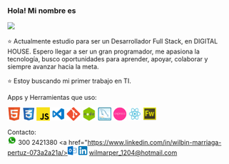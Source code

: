 ### Hola! Mi nombre es

<img src = "https://i.postimg.cc/HLj3Ttbw/GitHub2.png">

⭐️ Actualmente estudio para ser un Desarrollador Full Stack, en DIGITAL HOUSE.  Espero llegar a ser un gran programador, me apasiona la tecnología, busco oportunidades para aprender, apoyar, colaborar y siempre avanzar hacia la meta.

⭐️ Estoy buscando mi primer trabajo en TI.

Apps y Herramientas que uso: 

<a><code><img height="30" src="/img/Html.png" style="max-width: 100%;"></a></code>
<a><code><img height="30" src="/img/Css.png" style="max-width: 100%;"></a></code>
<a><code><img height="30" src="/img/Js.png" style="max-width: 100%;"></a></code>
<a><code><img height="30" src="/img/Visual.png" style="max-width: 100%;"></a></code>
<a><code><img height="30" src="/img/Git.png" style="max-width: 100%;"></a></code>
<a><code><img height="30" src="/img/Node.png" style="max-width: 100%;"></a></code>
<a><code><img height="30" src="/img/Mysql.png" style="max-width: 100%;"></a></code>
<a><code><img height="30" src="/img/Express.png" style="max-width: 100%;"></a></code>
<a><code><img height="30" src="/img/React.png" style="max-width: 100%;"></a></code>
<a><code><img height="30" src="/img/Fireworks.png" style="max-width: 100%;"></a></code>


Contacto: 
<br>
<a href="#"><code><img height="20" src="/img/Whatsapp.png" style="max-width: 100%;"></a></code> 300 2421380 
<a href="https://www.linkedin.com/in/wilbin-marriaga-pertuz-073a2a21a/><code><img height="20" src="/img/Hotmail.png" style="max-width: 100%;"></a></code> 
<a href="wilmarper_1204@hotmail.com"><code><img height="20" src="/img/Linkedin.png" style="max-width: 100%;"></a></code> wilmarper_1204@hotmail.com